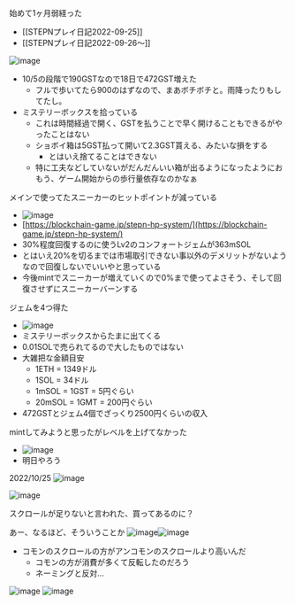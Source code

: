 
始めて1ヶ月弱経った
- [[STEPNプレイ日記2022-09-25]]
- [[STEPNプレイ日記2022-09-26〜]]

![image](https://gyazo.com/20d32ed5c6144b0047b289a9c7a64484/thumb/1000)
- 10/5の段階で190GSTなので18日で472GST増えた
    - フルで歩いてたら900のはずなので、まあボチボチと。雨降ったりもしてたし。
- ミステリーボックスを拾っている
    - これは時間経過で開く、GSTを払うことで早く開けることもできるがやったことはない
    - ショボイ箱は5GST払って開いて2.3GST貰える、みたいな損をする
        - とはいえ捨てることはできない
    - 特に工夫などしていないがだんだんいい箱が出るようになったようにおもう、ゲーム開始からの歩行量依存なのかなぁ

メインで使ってたスニーカーのヒットポイントが減っている
- ![image](https://gyazo.com/44f78b73266e8b843962ae39046b0a9d/thumb/1000)
- [https://blockchain-game.jp/stepn-hp-system/](https://blockchain-game.jp/stepn-hp-system/)
- 30%程度回復するのに使うLv2のコンフォートジェムが363mSOL
- とはいえ20%を切るまでは市場取引できない事以外のデメリットがないようなので回復しないでいいやと思っている
- 今後mintでスニーカーが増えていくので0%まで使ってよさそう、そして回復させずにスニーカーバーンする

ジェムを4つ得た
- ![image](https://gyazo.com/50ff81742f4e62df7865d9ab54483d65/thumb/1000)
- ミステリーボックスからたまに出てくる
- 0.01SOLで売られてるので大したものではない
- 大雑把な金額目安
    - 1ETH = 1349ドル
    - 1SOL = 34ドル
    - 1mSOL = 1GST = 5円ぐらい
    - 20mSOL = 1GMT = 200円ぐらい
- 472GSTとジェム4個でざっくり2500円くらいの収入

mintしてみようと思ったがレベルを上げてなかった
- ![image](https://gyazo.com/7dbd19bd6e1ac70c3e5b42070eefcbcc/thumb/1000)
- 明日やろう


2022/10/25
![image](https://gyazo.com/07aefafbf84146c72dd30f0825ca9540/thumb/1000)

![image](https://gyazo.com/766d83905d4a39c01ae50e491ba60fda/thumb/1000)

スクロールが足りないと言われた、買ってあるのに？

あー、なるほど、そういうことか
![image](https://gyazo.com/c7821a97922038d049270bbd4dcd3598/thumb/1000)![image](https://gyazo.com/ece348627fefad6c9e00f0fe8af1afc0/thumb/1000)
- コモンのスクロールの方がアンコモンのスクロールより高いんだ
    - コモンの方が消費が多くて反転したのだろう
    - ネーミングと反対…

![image](https://gyazo.com/096a63f403ee22229c8a37261b81bdb3/thumb/1000)
![image](https://gyazo.com/8c293db5dfbb1692952846da3102839f/thumb/1000)


